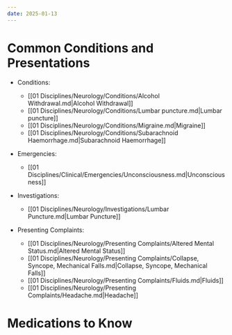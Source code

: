 ```yaml
---
date: 2025-01-13
---
```

# Common Conditions and Presentations
<!-- QueryToSerialize: list rows.file.link from "01 Disciplines" where  contains(Rotations, "[" + this.file.name + "](" + replace(this.file.folder + "/" + this.file.name + "." + this.file.ext, " ", "%20")   + ")") OR contains(Rotations, this.file.link) or contains(file.path,this.file.name) sort file.name asc group by reverse(split(file.folder, "/"))[0] -->
<!-- SerializedQuery: list rows.file.link from "01 Disciplines" where  contains(Rotations, "[" + this.file.name + "](" + replace(this.file.folder + "/" + this.file.name + "." + this.file.ext, " ", "%20")   + ")") OR contains(Rotations, this.file.link) or contains(file.path,this.file.name) sort file.name asc group by reverse(split(file.folder, "/"))[0] -->
- Conditions: 
    - [[01 Disciplines/Neurology/Conditions/Alcohol Withdrawal.md|Alcohol Withdrawal]]
    - [[01 Disciplines/Neurology/Conditions/Lumbar puncture.md|Lumbar puncture]]
    - [[01 Disciplines/Neurology/Conditions/Migraine.md|Migraine]]
    - [[01 Disciplines/Neurology/Conditions/Subarachnoid Haemorrhage.md|Subarachnoid Haemorrhage]]

- Emergencies: 
    - [[01 Disciplines/Clinical/Emergencies/Unconsciousness.md|Unconsciousness]]

- Investigations: 
    - [[01 Disciplines/Neurology/Investigations/Lumbar Puncture.md|Lumbar Puncture]]

- Presenting Complaints: 
    - [[01 Disciplines/Neurology/Presenting Complaints/Altered Mental Status.md|Altered Mental Status]]
    - [[01 Disciplines/Neurology/Presenting Complaints/Collapse, Syncope, Mechanical Falls.md|Collapse, Syncope, Mechanical Falls]]
    - [[01 Disciplines/Neurology/Presenting Complaints/Fluids.md|Fluids]]
    - [[01 Disciplines/Neurology/Presenting Complaints/Headache.md|Headache]]

<!-- SerializedQuery END -->

# Medications to Know
<!-- QueryToSerialize: list from "03 Medications" where  contains(Rotations, "[" + this.file.name + "](" + replace(this.file.folder + "/" + this.file.name + "." + this.file.ext, " ", "%20")   + ")") OR contains(Rotations, this.file.link) or contains(file.path,this.file.name) sort file.name asc -->
